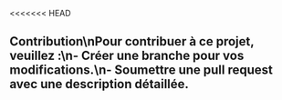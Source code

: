<<<<<<< HEAD
## Contribution\nPour contribuer à ce projet, veuillez :\n- Créer une branche pour vos modifications.\n- Soumettre une pull request avec une description détaillée.

